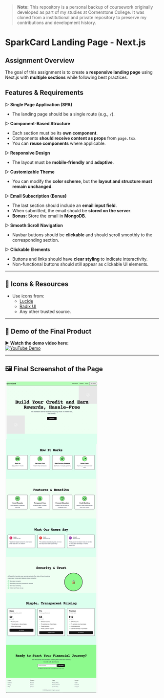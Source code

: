 > **Note:** This repository is a personal backup of coursework originally developed as part of my studies at Cornerstone College. It was cloned from a institutional and private repository to preserve my contributions and development history.

# SparkCard Landing Page - Next.js

## Assignment Overview
The goal of this assignment is to create a **responsive landing page** using Next.js with **multiple sections** while following best practices.

## Features & Requirements
▷ **Single Page Application (SPA)**
   - The landing page should be a single route (e.g., `/`).
  
▷ **Component-Based Structure**
   - Each section must be its **own component**.
   - Components **should receive content as props** from `page.tsx`.
   - You can **reuse components** where applicable.

▷ **Responsive Design**
   - The layout must be **mobile-friendly** and **adaptive**.

▷ **Customizable Theme**
   - You can modify the **color scheme**, but the **layout and structure must remain unchanged**.

▷ **Email Subscription (Bonus)**
   - The last section should include an **email input field**.
   - When submitted, the email should be **stored on the server**.
   - **Bonus:** Store the email in **MongoDB**.

▷ **Smooth Scroll Navigation**
   - Navbar buttons should be **clickable** and should scroll smoothly to the corresponding section.

▷ **Clickable Elements**
   - Buttons and links should have **clear styling** to indicate interactivity.
   - Non-functional buttons should still appear as clickable UI elements.

---

## 🎨 **Icons & Resources**
- Use icons from:
  - [Lucide](https://lucide.dev/icons/)
  - [Radix UI](https://www.radix-ui.com/)
  - Any other trusted source.

---

## 🎥 **Demo of the Final Product**
▶ **Watch the demo video here:**  
[![YouTube Demo](https://img.youtube.com/vi/ZLxj3tyJP64/0.jpg)](https://youtu.be/ZLxj3tyJP64)

---

## 🖼️ **Final Screenshot of the Page**
![Final Page Screenshot](./docs/page.png)
